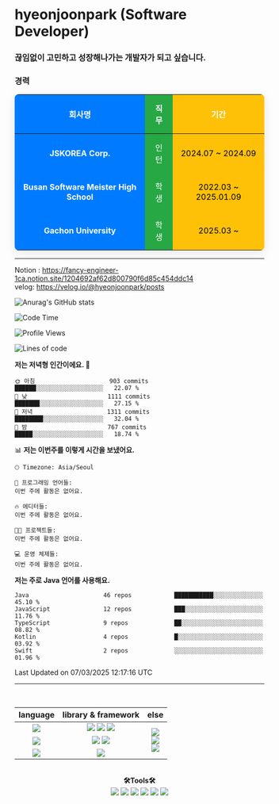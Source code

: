# hyeonjoonpark (Software Developer)
### 끊임없이 고민하고 성장해나가는 개발자가 되고 싶습니다.

### 경력

<table style="width:100%; text-align: center; border-collapse: collapse; box-shadow: 0 4px 20px rgba(0, 0, 0, 0.1); border-radius: 8px; overflow: hidden;">
  <thead>
    <tr>
      <th style="background-color: #007bff; color: white; padding: 15px;">회사명</th>
      <th style="background-color: #28a745; color: white; padding: 15px;">직무</th>
      <th style="background-color: #ffc107; color: white; padding: 15px;">기간</th>
    </tr>
  </thead>
  <tbody>
    <tr>
      <td style="background-color: #007bff; color: white; padding: 15px;"><strong>JSKOREA Corp.</strong></td>
      <td style="background-color: #28a745; color: white; padding: 15px;">인턴</td>
      <td style="background-color: #ffc107; color: black; padding: 15px;">2024.07 ~ 2024.09</td>
    </tr>
    <tr>
      <td style="background-color: #007bff; color: white; padding: 15px;"><strong>Busan Software Meister High School</strong></td>
      <td style="background-color: #28a745; color: white; padding: 15px;">학생</td>
      <td style="background-color: #ffc107; color: black; padding: 15px;">2022.03 ~ 2025.01.09</td>
    </tr>
    <tr>
      <td style="background-color: #007bff; color: white; padding: 15px;"><strong>Gachon University</strong></td>
      <td style="background-color: #28a745; color: white; padding: 15px;">학생</td>
      <td style="background-color: #ffc107; color: black; padding: 15px;">2025.03 ~ </td>
    </tr>
  </tbody>
</table>

---


Notion : https://fancy-engineer-1ca.notion.site/1204692af62d800790f6d85c454ddc14
<br>
velog: https://velog.io/@hyeonjoonpark/posts

![Anurag's GitHub stats](https://github-readme-stats.vercel.app/api?username=hyeonjoonpark&show_icons=true&theme=dracula)

<!--START_SECTION:waka-->
![Code Time](http://img.shields.io/badge/Code%20Time-523%20hrs%2035%20mins-blue)

![Profile Views](http://img.shields.io/badge/Profile%20Views-3-blue)

![Lines of code](https://img.shields.io/badge/%EC%A0%80%EB%8A%94%20%EC%97%AC%ED%83%9C%EA%B9%8C%EC%A7%80%20-2.2%20million%20%EC%A4%84%EC%9D%98%20%EC%BD%94%EB%93%9C%EB%A5%BC%20%EC%9E%91%EC%84%B1%ED%96%88%EC%96%B4%EC%9A%94.-blue)

**저는 저녁형 인간이에요. 🦉** 

```text
🌞 아침                     903 commits         ██████░░░░░░░░░░░░░░░░░░░   22.07 % 
🌆 낮　                     1111 commits        ███████░░░░░░░░░░░░░░░░░░   27.15 % 
🌃 저녁                     1311 commits        ████████░░░░░░░░░░░░░░░░░   32.04 % 
🌙 밤　                     767 commits         █████░░░░░░░░░░░░░░░░░░░░   18.74 % 
```


📊 **저는 이번주를 이렇게 시간을 보냈어요.** 

```text
🕑︎ Timezone: Asia/Seoul

💬 프로그래밍 언어들: 
이번 주에 활동은 없어요.

🔥 에디터들: 
이번 주에 활동은 없어요.

🐱‍💻 프로젝트들: 
이번 주에 활동은 없어요.

💻 운영 체제들: 
이번 주에 활동은 없어요.
```

**저는 주로 Java 언어를 사용해요.** 

```text
Java                     46 repos            ███████████░░░░░░░░░░░░░░   45.10 % 
JavaScript               12 repos            ███░░░░░░░░░░░░░░░░░░░░░░   11.76 % 
TypeScript               9 repos             ██░░░░░░░░░░░░░░░░░░░░░░░   08.82 % 
Kotlin                   4 repos             █░░░░░░░░░░░░░░░░░░░░░░░░   03.92 % 
Swift                    2 repos             ░░░░░░░░░░░░░░░░░░░░░░░░░   01.96 % 
```




 Last Updated on 07/03/2025 12:17:16 UTC
<!--END_SECTION:waka-->
---
<br>

<div align="left">
<div align="center"> 
<table style="text-align: center;">
  <thead>
    <tr>
      <th>language</th>
      <th>library & framework</th>
      <th>else</th>
    </tr>
  </thead>
  <tbody>
    <tr>
      <td><img src="https://img.shields.io/badge/Javascript-e4e94f?style=for-the-badge&logo=javascript&logoColor=white"/></td>
      <td>
        <img src="https://img.shields.io/badge/Node.js-02a100?style=for-the-badge&logo=node.js&logoColor=white"/>
        <img src="https://img.shields.io/badge/express-000000?style=for-the-badge&logo=express&logoColor=white"/>
        <img src="https://img.shields.io/badge/React-61DAFB?style=for-the-badge&logo=React&logoColor=black"/>
      </td>
      <td rowspan="4">
        <img src="https://img.shields.io/badge/MySQL-ac4534?style=for-the-badge&logo=mysql&logoColor=black"/><br>
        <img src="https://img.shields.io/badge/ORACLE-F80000?style=for-the-badge&logo=oracle&logoColor=white"/><br>
        <img src="https://img.shields.io/badge/Docker-2496ED?style=for-the-badge&logo=Docker&logoColor=white"/><br>
      </td>
    </tr>
    <tr>
      <td><img src="https://img.shields.io/badge/Java-007396?style=for-the-badge&logo=java&logoColor=white"/></td>
      <td>
        <img src="https://img.shields.io/badge/spring-6DB33F?style=for-the-badge&logo=spring&logoColor=white"/>
        <img src="https://img.shields.io/badge/JPA-90ee90?style=for-the-badge&logo=JPA&logoColor=black"/>
      </td>
    </tr>
    <tr>
      <td><img src="https://img.shields.io/badge/Dart-343939?style=for-the-badge&logo=dart&logoColor=black"/></td>
      <td><img src="https://img.shields.io/badge/Flutter-02569B?style=for-the-badge&logo=flutter&logoColor=white"/></td>
    </tr>
  </tbody>
</table>

<br>

  <div align="center">
<b>🛠Tools🛠</b>
  </div>
  <div align="center">
<img src="https://img.shields.io/badge/Visual Studio code-24acf2?style=for-the-badge&logo=visualstudiocode&logoColor=white"/>
<img src="https://img.shields.io/badge/IntelliJ-darkblue?style=for-the-badge&logo=intelliJ&logoColor=white"/>
<img src="https://img.shields.io/badge/Android Studio-24acf2?style=for-the-badge&logo=androidstudio&logoColor=white"/>
<img src="https://img.shields.io/badge/Xcode-147EFB?style=for-the-badge&logo=Xcode&logoColor=white"/>
<img src="https://img.shields.io/badge/Git-orange?style=for-the-badge&logo=Git&logoColor=white"/>
<img src="https://img.shields.io/badge/Github-black?style=for-the-badge&logo=Github&logoColor=white"/>
  </div>
  <br>

</div>


